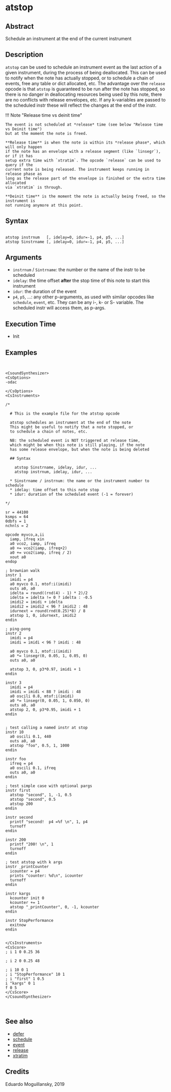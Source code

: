 # atstop

## Abstract

Schedule an instrument at the end of the current instrument

## Description


`atstop` can be used to schedule an instrument event as the last action
of a given instrument, during the process of being deallocated. This can
be used to notify when the note has actually stopped, or to schedule a 
chain of events, free any table or dict allocated, etc. The advantage
over the `release` opcode is that `atstop` is guaranteed to be run 
after the note has stopped, so there is no danger in deallocating resources
being used by this note, there are no conflicts with release envelopes, etc.
If any k-variables are passed to the scheduled instr these will reflect the 
changes at the end of the instr.

!!! Note "Release time vs deinit time"

    The event is not scheduled at *release* time (see below "Release time vs Deinit time")
    but at the moment the note is freed.

    **Release time** is when the note is within its *release phase*, which will only happen 
    if the note has an envelope with a release segment (like `linsegr`), or if it has 
    setup extra time with `xtratim`. The opcode `release` can be used to query if the 
    current note is being released. The instrument keeps running in release phase as 
    long as the release part of the envelope is finished or the extra time allocated
    via `xtratim` is through. 
    
    **Deinit time** is the moment the note is actually being freed, so the instrument is
    not running anymore at this point.  

## Syntax

```csound

atstop instrnum   [, idelay=0, idur=-1, p4, p5, ...]
atstop Sinstrname [, idelay=0, idur=-1, p4, p5, ...]

```          

## Arguments

* `instrnum` / `Sintrname`: the number or the name of the instr to be scheduled
* `idelay`: the time offset **after** the stop time of this note to start this instrument
* `idur`: the duration of the event
* `p4`, `p5`, ...: any other p-arguments, as used with similar opcodes like `schedule`, `event`, etc.
    They can be any i-, k- or S- variable. The scheduled instr will access them, as p-args.

## Execution Time

* Init 

## Examples

```csound


<CsoundSynthesizer>
<CsOptions>
-odac

</CsOptions>
<CsInstruments>

/*

  # This is the example file for the atstop opcode

  atstop schedules an instrument at the end of the note
  This might be useful to notify that a note stopped, or
  to schedule a chain of notes, etc.

  NB: the scheduled event is NOT triggered at release time,
  which might be when this note is still playing, if the note
  has some release envelope, but when the note is being deleted

  ## Syntax

    atstop Sinstrname, idelay, idur, ...
    atstop instrnum, idelay, idur, ...

  * Sinstrname / instrnum: the name or the instrument number to schedule
  * idelay: time offset to this note stop
  * idur: duration of the scheduled event (-1 = forever)

*/

sr = 44100
ksmps = 64
0dbfs = 1
nchnls = 2

opcode myvco,a,ii
  iamp, ifreq xin
  a0 vco2, iamp, ifreq
  a0 += vco2(iamp, ifreq+2)
  a0 += vco2(iamp, ifreq / 2)
  xout a0
endop

; brownian walk
instr 1
  imidi = p4
  a0 myvco 0.1, mtof:i(imidi)
  outs a0, a0
  idelta = round((rnd(4) - 1) * 2)/2
  idelta = idelta != 0 ? idelta : -0.5
  imidi2 = imidi + idelta
  imidi2 = imidi2 < 96 ? imidi2 : 48
  idurnext = round(rnd(0.25)*8) / 8
  atstop 1, 0, idurnext, imidi2
endin

; ping-pong
instr 2
  imidi = p4
  imidi = imidi < 96 ? imidi : 48
  
  a0 myvco 0.1, mtof:i(imidi)
  a0 *= linsegr(0, 0.05, 1, 0.05, 0)
  outs a0, a0
  
  atstop 3, 0, p3*0.97, imidi + 1
endin

instr 3
  imidi = p4
  imidi = imidi < 88 ? imidi : 48
  a0 oscili 0.8, mtof:i(imidi)
  a0 *= linsegr(0, 0.05, 1, 0.050, 0)
  outs a0, a0
  atstop 2, 0, p3*0.95, imidi + 1
endin


; test calling a named instr at stop
instr 10
  a0 oscili 0.1, 440
  outs a0, a0
  atstop "foo", 0.5, 1, 1000
endin

instr foo 
  ifreq = p4
  a0 oscili 0.1, ifreq
  outs a0, a0
endin

; test simple case with optional pargs
instr first
  atstop "second", 1, -1, 0.5
  atstop "second", 0.5
  atstop 200
endin

instr second
  printf "second!  p4 =%f \n", 1, p4
  turnoff
endin

instr 200
  printf "200! \n", 1
  turnoff
endin

; test atstop with k args
instr _printCounter
  icounter = p4
  prints "counter: %d\n", icounter
  turnoff
endin

instr kargs
  kcounter init 0
  kcounter += 1
  atstop "_printCounter", 0, -1, kcounter
endin

instr StopPerformance
  exitnow
endin


</CsInstruments>
<CsScore>
; i 1 0 0.25 36

; i 2 0 0.25 48

; i 10 0 1
; i "StopPerformance" 10 1
; i "first" 1 0.5
i "kargs" 0 1
f 0 5
</CsScore>
</CsoundSynthesizer>



```


## See also

* [defer](defer.md)
* [schedule](http://www.csound.com/docs/manual/schedule.html)
* [event](http://www.csound.com/docs/manual/event.html)
* [release](http://www.csound.com/docs/manual/release.html)
* [xtratim](http://www.csound.com/docs/manual/xtratim.html)

## Credits

Eduardo Moguillansky, 2019